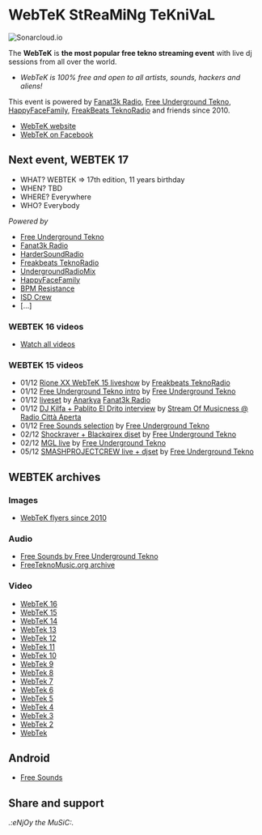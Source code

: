 # WebTeK StReaMiNg TeKniVaL

![Sonarcloud.io](https://sonarcloud.io/api/project_badges/measure?project=fabriziosalmi_webtek&metric=alert_status)

The __WebTeK__ is __the most popular free tekno streaming event__ with live dj sessions from all over the world.

- *WebTeK is 100% free and open to all artists, sounds, hackers and aliens!*

This event is powered by [Fanat3k Radio](https://www.facebook.com/Fanat3k-Radio-169340146419121/), [Free Underground Tekno](https://www.facebook.com/Free.Underground.Tekno.Radio/), [HappyFaceFamily](https://www.facebook.com/happyfacefamily.eu/), [FreakBeats TeknoRadio](https://www.facebook.com/freakbeatsteknoradio/) and friends since 2010.

- [WebTeK website](https://webtek.live/)
- [WebTeK on Facebook](https://www.facebook.com/Worldwide.Streaming.Teknival/)

## Next event, WEBTEK 17

- WHAT? WEBTEK => 17th edition, 11 years birthday
- WHEN? TBD
- WHERE? Everywhere
- WHO? Everybody

*Powered by*

- [Free Underground Tekno](https://www.facebook.com/Free.Underground.Tekno.Radio/)
- [Fanat3k Radio](https://www.facebook.com/Fanat3k-Radio-169340146419121/)
- [HarderSoundRadio](http://www.hardersound.net)
- [Freakbeats TeknoRadio](https://www.facebook.com/freakbeatsteknoradio/)
- [UndergroundRadioMix](http://www.undergroundradiomix.com/)
- [HappyFaceFamily](https://www.facebook.com/happyfacefamily.eu/)
- [BPM Resistance](https://www.facebook.com/BPMresistance/)
- [ISD Crew](https://isd-webtek.github.io/)
- [...]

### WEBTEK 16 videos

- [Watch all videos](https://www.facebook.com/events/3569873273086963/)

### WEBTEK 15 videos

- 01/12 [Rione XX WebTeK 15 liveshow](https://www.facebook.com/freakbeatsteknoradio/videos/1827742207342951/) by [Freakbeats TeknoRadio](https://www.facebook.com/freakbeatsteknoradio/)
- 01/12 [Free Underground Tekno intro](https://www.facebook.com/Free.Underground.Tekno.Radio/videos/297703934200305/) by [Free Underground Tekno](https://www.facebook.com/Free.Underground.Tekno.Radio/)
- 01/12 [liveset](https://webtek.live/fr/) by [Anarkya](https://www.facebook.com/anarkya.dzk) [Fanat3k Radio](https://www.facebook.com/Fanat3k-Radio-169340146419121/)
- 01/12 [DJ Kilfa + Pablito El Drito interview](https://www.facebook.com/Free.Underground.Tekno.Radio/videos/316772839049332/) by [Stream Of Musicness @ Radio Città Aperta](https://www.facebook.com/streamofmusicness/)
- 01/12 [Free Sounds selection](https://www.facebook.com/Free.Underground.Tekno.Radio/videos/297703934200305/) by [Free Underground Tekno](https://www.facebook.com/Free.Underground.Tekno.Radio/)
- 02/12 [Shockraver + Blackqirex djset](https://www.facebook.com/Free.Underground.Tekno.Radio/videos/389637561577337/) by [Free Underground Tekno](https://www.facebook.com/Free.Underground.Tekno.Radio/)
- 02/12 [MGL live](https://www.facebook.com/Free.Underground.Tekno.Radio/videos/389637561577337/) by [Free Underground Tekno](https://www.facebook.com/Free.Underground.Tekno.Radio/)
- 05/12 [SMASHPROJECTCREW live + djset](https://www.facebook.com/Free.Underground.Tekno.Radio/videos/342500939865826/) by [Free Underground Tekno](https://www.facebook.com/Free.Underground.Tekno.Radio/)


## WEBTEK archives

### Images

- [WebTeK flyers since 2010](https://github.com/fabriziosalmi/webtek/tree/master/img)

### Audio

- [Free Sounds by Free Underground Tekno](https://sound.freeundergroundtekno.org/)
- [FreeTeknoMusic.org archive](https://freeteknomusic.org/)

### Video

- [WebTeK 16](https://www.facebook.com/events/3569873273086963/)
- [WebTeK 15](https://www.facebook.com/events/932163350504838/)
- [WebTeK 14](https://www.facebook.com/events/1775114982505491/)
- [WebTek 13](https://www.google.it/search?q=webtek+13&safe=active&source=lnms&tbm=vid&sa=X)
- [WebTek 12](https://www.google.it/search?q=webtek+12&safe=active&source=lnms&tbm=vid&sa=X)
- [WebTek 11](https://www.google.it/search?q=webtek+11&safe=active&source=lnms&tbm=vid&sa=X)
- [WebTek 10](https://www.google.it/search?q=webtek+10&safe=active&source=lnms&tbm=vid&sa=X)
- [WebTek 9](https://www.google.it/search?q=webtek+9&safe=active&source=lnms&tbm=vid&sa=X)
- [WebTek 8](https://www.google.it/search?q=webtek+8&safe=active&source=lnms&tbm=vid&sa=X)
- [WebTek 7](https://www.google.it/search?q=webtek+7&safe=active&source=lnms&tbm=vid&sa=X)
- [WebTek 6](https://www.google.it/search?q=webtek+6&safe=active&source=lnms&tbm=vid&sa=X)
- [WebTek 5](https://www.google.it/search?q=webtek+5&safe=active&source=lnms&tbm=vid&sa=X)
- [WebTek 4](https://www.google.it/search?q=webtek+4&safe=active&source=lnms&tbm=vid&sa=X)
- [WebTek 3](https://www.google.it/search?q=webtek+3&safe=active&source=lnms&tbm=vid&sa=X)
- [WebTek 2](https://www.google.it/search?q=webtek+2&safe=active&source=lnms&tbm=vid&sa=X)
- [WebTek](https://www.google.it/search?q=webtek+2010&safe=active&source=lnms&tbm=vid&sa=X)

## Android

- [Free Sounds](https://play.google.com/store/apps/details?id=org.freeundergroundtekno.sound)

## Share and support

_.:eNjOy the MuSiC:._

